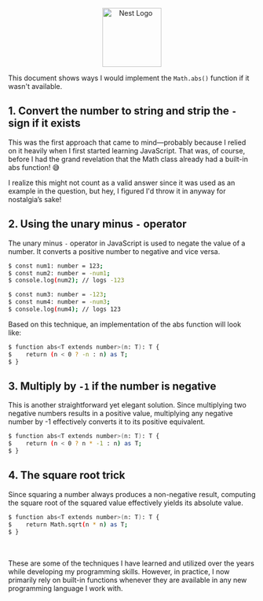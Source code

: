 <p align="center">
  <a href="https://rhinoentertainmentgroup.com/" target="blank"><img src="https://rhinoentertainmentgroup.com/wp-content/uploads/2018/06/white-horizontal.png.webp" width="120" alt="Nest Logo" /></a>
</p> 

This document shows ways I would implement the `Math.abs()` function if it wasn't available.

## 1. Convert the number to string and strip the `-` sign if it exists

This was the first approach that came to mind—probably because I relied on it heavily when I first started learning
JavaScript. That was, of course, before I had the grand revelation that the Math class already had a built-in abs
function! 😅

I realize this might not count as a valid answer since it was used as an example in the question, but hey, I figured I'd
throw it in anyway for nostalgia’s sake!

## 2. Using the unary minus `-` operator

The unary minus `-` operator in JavaScript is used to negate the value of a number. It converts a positive number to
negative and vice versa. 

```bash
$ const num1: number = 123;
$ const num2: number = -num1;
$ console.log(num2); // logs -123

$ const num3: number = -123;
$ const num4: number = -num3;
$ console.log(num4); // logs 123
```

Based on this technique, an implementation of the abs function will look like:

```bash
$ function abs<T extends number>(n: T): T {
$    return (n < 0 ? -n : n) as T;
$ }
```


## 3. Multiply by `-1` if the number is negative
This is another straightforward yet elegant solution.
Since multiplying two negative numbers results in a positive
value, multiplying any negative number by -1 effectively converts it to its positive equivalent.

```bash
$ function abs<T extends number>(n: T): T {
$    return (n < 0 ? n * -1 : n) as T;
$ }
```

## 4. The square root trick
Since squaring a number always produces a non-negative result, computing the square root of the squared value
effectively yields its absolute value.

```bash
$ function abs<T extends number>(n: T): T {
$    return Math.sqrt(n * n) as T;
$ }
```

<br/>
<br/>
These are some of the techniques I have learned and utilized over the years while developing my programming skills. However, in
practice, I now primarily rely on built-in functions whenever they are available in any new programming language I work
with.
